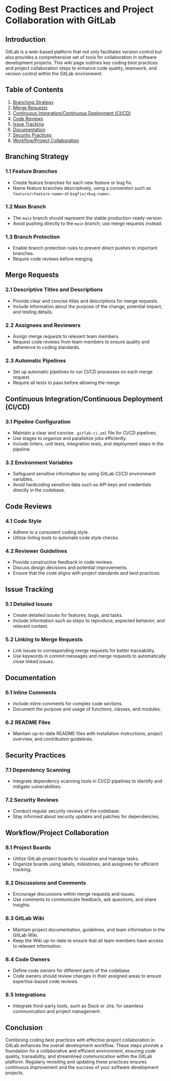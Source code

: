 # Coding Best Practices and Project Collaboration with GitLab

## Introduction

GitLab is a web-based platform that not only facilitates version control but also provides a comprehensive set of tools for collaboration in software development projects. This wiki page outlines key coding best practices and project collaboration steps to enhance code quality, teamwork, and version control within the GitLab environment.

## Table of Contents

1. [Branching Strategy](#branching-strategy)
2. [Merge Requests](#merge-requests)
3. [Continuous Integration/Continuous Deployment (CI/CD)](#continuous-integrationcontinuous-deployment-cicd)
4. [Code Reviews](#code-reviews)
5. [Issue Tracking](#issue-tracking)
6. [Documentation](#documentation)
7. [Security Practices](#security-practices)
8. [Workflow/Project Collaboration](#workflowproject-collaboration)

## Branching Strategy

### 1.1 Feature Branches

- Create feature branches for each new feature or bug fix.
- Name feature branches descriptively, using a convention such as `feature/<feature-name>` or `bugfix/<bug-name>`.

### 1.2 Main Branch

- The `main` branch should represent the stable production-ready version.
- Avoid pushing directly to the `main` branch; use merge requests instead.

### 1.3 Branch Protection

- Enable branch protection rules to prevent direct pushes to important branches.
- Require code reviews before merging.

## Merge Requests

### 2.1 Descriptive Titles and Descriptions

- Provide clear and concise titles and descriptions for merge requests.
- Include information about the purpose of the change, potential impact, and testing details.

### 2.2 Assignees and Reviewers

- Assign merge requests to relevant team members.
- Request code reviews from team members to ensure quality and adherence to coding standards.

### 2.3 Automatic Pipelines

- Set up automatic pipelines to run CI/CD processes on each merge request.
- Require all tests to pass before allowing the merge.

## Continuous Integration/Continuous Deployment (CI/CD)

### 3.1 Pipeline Configuration

- Maintain a clear and concise `.gitlab-ci.yml` file for CI/CD pipelines.
- Use stages to organize and parallelize jobs efficiently.
- Include linters, unit tests, integration tests, and deployment steps in the pipeline.

### 3.2 Environment Variables

- Safeguard sensitive information by using GitLab CI/CD environment variables.
- Avoid hardcoding sensitive data such as API keys and credentials directly in the codebase.

## Code Reviews

### 4.1 Code Style

- Adhere to a consistent coding style.
- Utilize linting tools to automate code style checks.

### 4.2 Reviewer Guidelines

- Provide constructive feedback in code reviews.
- Discuss design decisions and potential improvements.
- Ensure that the code aligns with project standards and best practices.

## Issue Tracking

### 5.1 Detailed Issues

- Create detailed issues for features, bugs, and tasks.
- Include information such as steps to reproduce, expected behavior, and relevant context.

### 5.2 Linking to Merge Requests

- Link issues to corresponding merge requests for better traceability.
- Use keywords in commit messages and merge requests to automatically close linked issues.

## Documentation

### 6.1 Inline Comments

- Include inline comments for complex code sections.
- Document the purpose and usage of functions, classes, and modules.

### 6.2 README Files

- Maintain up-to-date README files with installation instructions, project overview, and contribution guidelines.

## Security Practices

### 7.1 Dependency Scanning

- Integrate dependency scanning tools in CI/CD pipelines to identify and mitigate vulnerabilities.

### 7.2 Security Reviews

- Conduct regular security reviews of the codebase.
- Stay informed about security updates and patches for dependencies.

## Workflow/Project Collaboration

### 8.1 Project Boards

- Utilize GitLab project boards to visualize and manage tasks.
- Organize boards using labels, milestones, and assignees for efficient tracking.

### 8.2 Discussions and Comments

- Encourage discussions within merge requests and issues.
- Use comments to communicate feedback, ask questions, and share insights.

### 8.3 GitLab Wiki

- Maintain project documentation, guidelines, and team information in the GitLab Wiki.
- Keep the Wiki up-to-date to ensure that all team members have access to relevant information.

### 8.4 Code Owners

- Define code owners for different parts of the codebase.
- Code owners should review changes in their assigned areas to ensure expertise-based code reviews.

### 8.5 Integrations

- Integrate third-party tools, such as Slack or Jira, for seamless communication and project management.

## Conclusion

Combining coding best practices with effective project collaboration in GitLab enhances the overall development workflow. These steps provide a foundation for a collaborative and efficient environment, ensuring code quality, traceability, and streamlined communication within the GitLab platform. Regularly revisiting and updating these practices ensures continuous improvement and the success of your software development projects.